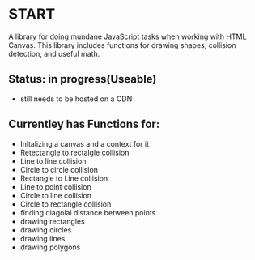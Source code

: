 # START
A library for doing mundane JavaScript tasks when working with HTML Canvas. This library includes functions for drawing shapes, collision detection, and useful math.

## Status: in progress(Useable)
- still needs to be hosted on a CDN

## Currentley has Functions for:
 - Initalizing a canvas and a context for it 
 - Retectangle to rectalgle collision
 - Line to line collision
 - Circle to circle collision
 - Rectangle to Line collision
 - Line to point collision
 - Circle to line collision
 - Circle to rectangle collision
 - finding diagolal distance between points
 - drawing rectangles
 - drawing circles
 - drawing lines
 - drawing polygons

